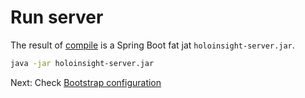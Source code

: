 # Run server
The result of [compile](../build/compile.md) is a Spring Boot fat jat `holoinsight-server.jar`.

```bash
java -jar holoinsight-server.jar
```

Next: Check [Bootstrap configuration](bootstrap-configuration.md)
